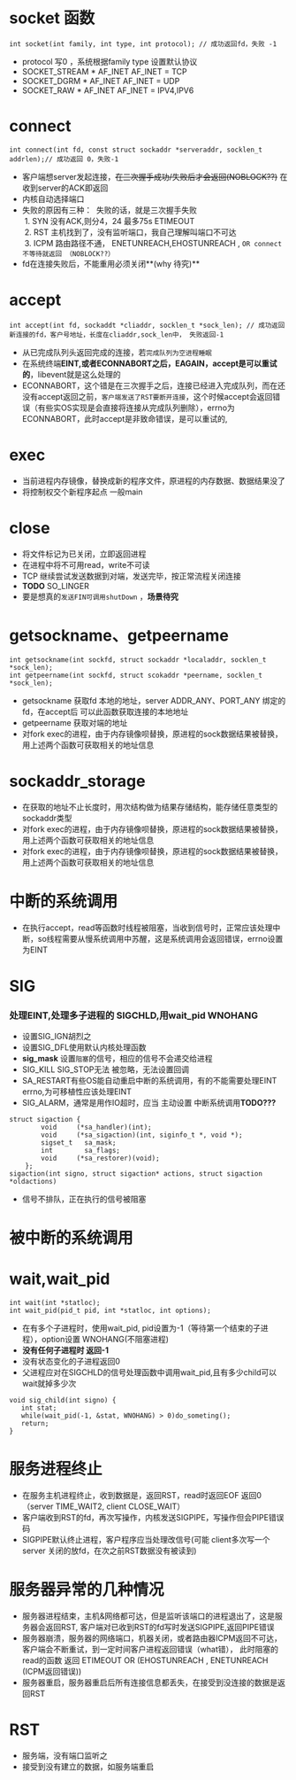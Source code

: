 socket 函数
===========
```
int socket(int family, int type, int protocol); // 成功返回fd，失败 -1
```
* protocol 写0 ，系统根据family type 设置默认协议
* SOCKET_STREAM * AF_INET AF_INET = TCP
* SOCKET_DGRM *  AF_INET AF_INET = UDP
* SOCKET_RAW *  AF_INET AF_INET = IPV4,IPV6

connect
=======
```
int connect(int fd, const struct sockaddr *serveraddr, socklen_t addrlen);// 成功返回 0，失败-1
```
* 客户端想server发起连接，~~在三次握手成功/失败后才会返回(NOBLOCK??)~~ 在收到server的ACK即返回
* 内核自动选择端口
* 失败的原因有三种：
  失败的话，就是三次握手失败  
  1. SYN 没有ACK,则分4，24 最多75s ETIMEOUT  
  2. RST 主机找到了，没有监听端口，我自己理解叫端口不可达  
  3. ICPM 路由路径不通， ENETUNREACH,EHOSTUNREACH , `OR connect不等待就返回 （NOBLOCK??）`  
* fd在连接失败后，不能重用必须关闭**(why 待究)**

accept
======
```
int accept(int fd, sockaddt *cliaddr, socklen_t *sock_len); // 成功返回新连接的fd，客户号地址，长度在cliaddr,sock_len中， 失败返回-1
```
* 从已完成队列头返回完成的连接，若`完成队列为空进程睡眠`
* 在系统终端**EINT,或者ECONNABORT之后，EAGAIN，accept是可以重试的**，libevent就是这么处理的
* ECONNABORT，这个错是在三次握手之后，连接已经进入完成队列，而在还没有accept返回之前，`客户端发送了RST要断开连接`，这个时候accept会返回错误（有些实OS实现是会直接将连接从完成队列删除），errno为ECONNABORT，此时accept是非致命错误，是可以重试的,

exec
====
* 当前进程内存镜像，替换成新的程序文件，原进程的内存数据、数据结果没了
* 将控制权交个新程序起点 一般main


close
=====
* 将文件标记为已关闭，立即返回进程
* 在进程中将不可用read，write不可读
* TCP 继续尝试发送数据到对端，发送完毕，按正常流程关闭连接
* **TODO** SO_LINGER
* 要是想真的`发送FIN可调用shutDown` ，**场景待究**

getsockname、getpeername
========================
```
int getsockname(int sockfd, struct sockaddr *localaddr, socklen_t *sock_len);
int getpeername(int sockfd, struct scokaddr *peername, socklen_t *sock_len);
```
* getsockname 获取fd 本地的地址，server ADDR_ANY、PORT_ANY 绑定的fd，在accept后 可以此函数获取连接的本地地址
* getpeername 获取对端的地址
* 对fork exec的进程，由于内存镜像呗替换，原进程的sock数据结果被替换，用上述两个函数可获取相关的地址信息


sockaddr_storage
================
* 在获取的地址不止长度时，用次结构做为结果存储结构，能存储任意类型的sockaddr类型
* 对fork exec的进程，由于内存镜像呗替换，原进程的sock数据结果被替换，用上述两个函数可获取相关的地址信息
* 对fork exec的进程，由于内存镜像呗替换，原进程的sock数据结果被替换，用上述两个函数可获取相关的地址信息

中断的系统调用
=============
* 在执行accept，read等函数时线程被阻塞，当收到信号时，正常应该处理中断，so线程需要从慢系统调用中苏醒，这是系统调用会返回错误，errno设置为EINT

SIG
===
### 处理EINT,处理多子进程的 SIGCHLD,用wait_pid WNOHANG
* 设置SIG_IGN胡烈之
* 设置SIG_DFL使用默认内核处理函数
* **sig_mask** 设置`阻塞`的信号，相应的信号不会递交给进程
* SIG_KILL SIG_STOP无法 被忽略，无法设置回调
* SA_RESTART有些OS能自动重启中断的系统调用，有的不能需要处理EINT errno,为可移植性应该处理EINT
* SIG_ALARM，通常是用作IO超时，应当 主动设置 中断系统调用**TODO???**

```
struct sigaction {
        void     (*sa_handler)(int);
        void     (*sa_sigaction)(int, siginfo_t *, void *);
        sigset_t   sa_mask;
        int        sa_flags;
        void     (*sa_restorer)(void);
    };
sigaction(int signo, struct sigaction* actions, struct sigaction *oldactions)
```
 * 信号不排队，正在执行的信号被阻塞
 
 被中断的系统调用
 ===============
 
 wait,wait_pid
 =============
 ```
 int wait(int *statloc);
 int wait_pid(pid_t pid, int *statloc, int options);
 ```
 * 在有多个子进程时，使用wait_pid, pid设置为-1（等待第一个结束的子进程），option设置 WNOHANG(不阻塞进程)
 * **没有任何子进程时 返回-1**
 * 没有状态变化的子进程返回0
 * 父进程应对在SIGCHLD的信号处理函数中调用wait_pid,且有多少child可以wait就掉多少次
 ```
 void sig_child(int signo) {
    int stat;
    while(wait_pid(-1, &stat, WNOHANG) > 0)do_someting();
    return;
 }
 ```
 
 服务进程终止
 ==========
 * 在服务主机进程终止，收到数据是，返回RST，read时返回EOF 返回0 （server TIME_WAIT2, client CLOSE_WAIT）
 * 客户端收到RST的fd，再次写操作，内核发送SIGPIPE，写操作但会PIPE错误码
 * SIGPIPE默认终止进程，客户程序应当处理改信号(可能 client多次写一个server 关闭的放fd，在次之前RST数据没有被读到)
 
 服务器异常的几种情况
 ==================
 * 服务器进程结束，主机&网络都可达，但是监听该端口的进程退出了，这是服务器会返回RST, 客户端对已收到RST的fd写时发送SIGPIPE,返回PIPE错误
 * 服务器崩溃，服务器的网络端口，机器关闭，或者路由器ICPM返回不可达，客户端会不断重试，到一定时间客户进程返回错误（what错）， 此时阻塞的read的函数  返回 ETIMEOUT OR (EHOSTUNREACH , ENETUNREACH (ICPM返回错误))
 * 服务器重启，服务器重启后所有连接信息都丢失，在接受到没连接的数据是返回RST
 
 RST
 ==
 * 服务端，没有端口监听之
 * 接受到没有建立的数据，如服务端重启
 
